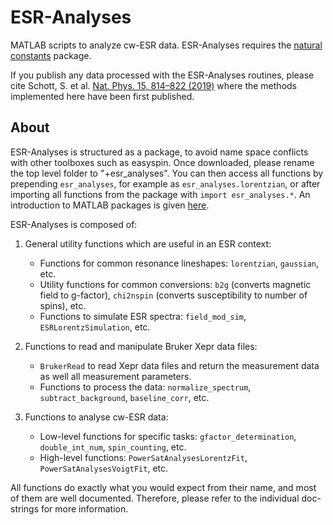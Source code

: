 # ESR-Analyses
MATLAB scripts to analyze cw-ESR data. ESR-Analyses requires the
[natural constants](https://github.com/OE-FET/Natural-constants) package.

If you publish any data processed with the ESR-Analyses routines, please cite Schott, S.
et al. [Nat. Phys. 15, 814–822 (2019)](http://doi.org/10.1038/s41567-019-0538-0) where the methods implemented here
have been first published.

## About

ESR-Analyses is structured as a package, to avoid name space conflicts with other
toolboxes such as easyspin. Once downloaded, please rename the top level folder to
"+esr_analyses". You can then access all functions by prepending `esr_analyses`, for
example as `esr_analyses.lorentzian`, or after importing all functions from the package
with `import esr_analyses.*`. An introduction to MATLAB packages is given
[here](https://uk.mathworks.com/help/matlab/matlab_oop/scoping-classes-with-packages.html#brf3g8k).

ESR-Analyses is composed of:

1. General utility functions which are useful in an ESR context:

    - Functions for common resonance lineshapes: `lorentzian`, `gaussian`, etc.
    - Utility functions for common conversions: `b2g` (converts magnetic field to
      g-factor), `chi2nspin` (converts susceptibility to number of spins), etc.
    - Functions to simulate ESR spectra: `field_mod_sim`, `ESRLorentzSimulation`, etc.

2. Functions to read and manipulate Bruker Xepr data files:

    - `BrukerRead` to read Xepr data files and return the measurement data as well all
       measurement parameters.
    - Functions to process the data: `normalize_spectrum`, `subtract_background`,
      `baseline_corr`, etc.

3. Functions to analyse cw-ESR data:

    - Low-level functions for specific tasks: `gfactor_determination`, `double_int_num`,
      `spin_counting`, etc.
    - High-level functions: `PowerSatAnalysesLorentzFit`, `PowerSatAnalysesVoigtFit`, etc.

All functions do exactly what you would expect from their name, and most of them are well
documented. Therefore, please refer to the individual doc-strings for more information.
